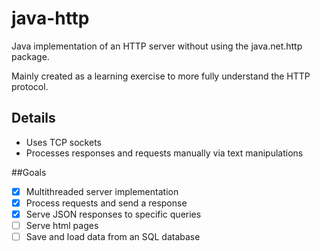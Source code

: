# java-http

Java implementation of an HTTP server without using the java.net.http package.

Mainly created as a learning exercise to more fully understand the HTTP 
protocol.

## Details
- Uses TCP sockets 
- Processes responses and requests manually via text manipulations

##Goals
- [x] Multithreaded server implementation
- [x] Process requests and send a response
- [x] Serve JSON responses to specific queries
- [ ] Serve html pages 
- [ ] Save and load data from an SQL database